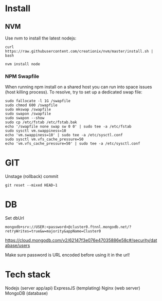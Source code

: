 # Install

## NVM

Use nvm to install the latest nodejs:

```
curl https://raw.githubusercontent.com/creationix/nvm/master/install.sh | bash
```

```
nvm install node
```

### NPM Swapfile

When running npm install on a shared host you can run into space issues (host killing process). 
To resolve, try to set up a dedicated swap file:

```
sudo fallocate -l 1G /swapfile
sudo chmod 600 /swapfile
sudo mkswap /swapfile
sudo swapon /swapfile
sudo swapon --show
sudo cp /etc/fstab /etc/fstab.bak
echo '/swapfile none swap sw 0 0' | sudo tee -a /etc/fstab
sudo sysctl vm.swappiness=10
echo 'vm.swappiness=10' | sudo tee -a /etc/sysctl.conf
sudo sysctl vm.vfs_cache_pressure=50
echo 'vm.vfs_cache_pressure=50' | sudo tee -a /etc/sysctl.conf
```

# GIT

Unstage (rollback) commit

```
git reset --mixed HEAD~1
```

# DB

Set dbUrl

```
mongodb+srv://USER:<password>@cluster0.ftnnl.mongodb.net/?retryWrites=true&w=majority&appName=Cluster0
```

https://cloud.mongodb.com/v2/62147f3e076e47035886e58c#/security/database/users

Make sure password is URL encoded before using it in the url!

# Tech stack

Nodejs (server app/api)
ExpressJS (templating)
Nginx (web server)
MongoDB (database)
